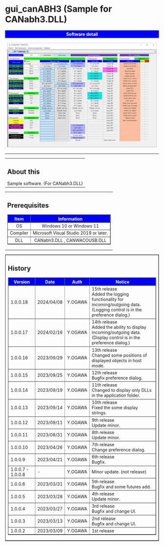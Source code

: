 # gui_canABH3 (Sample for CANabh3.DLL)

<table width="100%" border="0">
<tr><th align="center" valign="center" bgcolor="blue"><font color="white">Software detail</font></th></tr>
<tr><td align="center" valign="center">

![](img/gui_canABH3.png)
</td></tr>
</table>

<table border="0">
    <tr><td><h2>About this</h2>
        Sample software. (For CANabh3.DLL)
        </td>
    </tr>
</table>

<!-- Prerequisites -->
<table border="0">
    <tr><td><h2>Prerequisites</h2>
    <table border="1">
        <tr><th bgcolor="blue"><font color="white">Item</font></th><th bgcolor="blue"><font color="white">Information</font></th></tr>
        <tr><td align="center">OS</td><td align="center">Windows 10 or Windows 11</td></tr>
        <tr><td align="center">Compiler</td><td align="center">Microsoft Visual Studio 2019 or later.</td></tr>
        <tr><td align="center">DLL</td><td align="center">CANabh3.DLL , CANWACOUSB.DLL</td></tr>
    </table>
    </td></tr>
</table>

<!-- Version table -->
<table border="1">
   <tr><td><h2>History</h2>
    <table border="1">
        <tr>
            <th bgcolor="blue"><font color="white">Version</font></th>
            <th bgcolor="blue"><font color="white">Date</font></th>
            <th bgcolor="blue"><font color="white">Auth</font></th>
            <th bgcolor="blue"><font color="white">Notice</font></th>
        </tr>
        <tr>
            <td>1.0.0.18</td>
            <td>2024/04/08</td>
            <td>Y.OGAWA</td>
            <td>15th release<br>Added the logging functionality for incoming/outgoing data.<br>
            (Logging control is in the preference dialog.)</td>
        </tr>
        <tr>
            <td>1.0.0.17</td>
            <td>2024/02/16</td>
            <td>Y.OGAWA</td>
            <td>14th release<br>Added the ability to display incoming/outgoing data.<br>
            (Display control is in the preference dialog.)</td>
        </tr>
        <tr>
            <td>1.0.0.16</td>
            <td>2023/09/29</td>
            <td>Y.OGAWA</td>
            <td>13th release<br>Changed some positions of displayed objects in host mode.</td>
        </tr>
        <tr>
            <td>1.0.0.15</td>
            <td>2023/09/25</td>
            <td>Y.OGAWA</td>
            <td>12th release<br>Bugfix preference dialog.</td>
        </tr>
        <tr>
            <td>1.0.0.14</td>
            <td>2023/09/19</td>
            <td>Y.OGAWA</td>
            <td>11th release<br>Changed to display only DLLs in the application folder.</td>
        </tr>
        <tr>
            <td>1.0.0.13</td>
            <td>2023/09/14</td>
            <td>Y.OGAWA</td>
            <td>10th release<br>Fixed the some display strings.</td>
        </tr>
        <tr>
            <td>1.0.0.12</td>
            <td>2023/09/11</td>
            <td>Y.OGAWA</td>
            <td>9th release<br>Update minor.</td>
        </tr>
        <tr>
            <td>1.0.0.11</td>
            <td>2023/08/31</td>
            <td>Y.OGAWA</td>
            <td>8th release<br>Update minor.</td>
        </tr>
        <tr>
            <td>1.0.0.10</td>
            <td>2023/04/26</td>
            <td>Y.OGAWA</td>
            <td>7th release<br>Change preference dialog.</td>
        </tr>
        <tr>
            <td>1.0.0.9</td>
            <td>2023/04/21</td>
            <td>Y.OGAWA</td>
            <td>6th release<br>Bugfix.</td>
        </tr>
        <tr>
            <td>1.0.0.7 - 1.0.0.8</td>
            <td>-</td>
            <td>Y.OGAWA</td>
            <td>Minor update. (not release)</td>
        </tr>
        <tr>
            <td>1.0.0.6</td>
            <td>2023/03/31</td>
            <td>Y.OGAWA</td>
            <td>5th release<br>Bugfix and some futures add.</td>
        </tr>
        <tr>
            <td>1.0.0.5</td>
            <td>2023/03/28</td>
            <td>Y.OGAWA</td>
            <td>4th release<br>Update minor.</td>
        </tr>
        <tr>
            <td>1.0.0.4</td>
            <td>2023/03/27</td>
            <td>Y.OGAWA</td>
            <td>3rd release<br>Bugfix and change UI.</td>
        </tr>
        <tr>
            <td>1.0.0.3</td>
            <td>2023/03/13</td>
            <td>Y.OGAWA</td>
            <td>2nd release<br>Bugfix and change UI.</td>
        </tr>
        <tr>
            <td>1.0.0.2</td>
            <td>2023/03/09</td>
            <td>Y.OGAWA</td>
            <td>1st release</td>
        </tr>
    </table>
    </td></tr>
</table>


